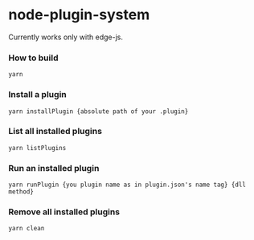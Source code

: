 # node-plugin-system

Currently works only with edge-js.

### How to build
```
yarn
```

### Install a plugin
```
yarn installPlugin {absolute path of your .plugin}
```

### List all installed plugins 
```
yarn listPlugins
```

### Run an installed plugin
```
yarn runPlugin {you plugin name as in plugin.json's name tag} {dll method}
```

### Remove all installed plugins 
```
yarn clean
```
